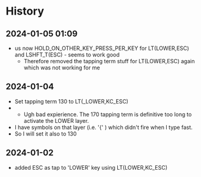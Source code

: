 # History


## 2024-01-05 01:09

* us now HOLD_ON_OTHER_KEY_PRESS_PER_KEY for LT(LOWER,ESC) and LSHFT_T(ESC) - seems to work good
  - Therefore removed the tapping term stuff for LT(LOWER,ESC) again which was not working for me

## 2024-01-04

* Set tapping term 130 to LT(_LOWER,KC_ESC)
* - Ugh bad expierience. The 170 tapping term is definitive too long to activate the LOWER layer.
*   I have symbols on that layer (i.e. '{' ) which didn't fire when I type fast.
*   So I will set it also to 130

## 2024-01-02

* added ESC as tap to 'LOWER' key using LT(LOWER,KC_ESC)
